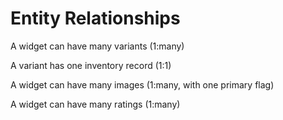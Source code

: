 # Entity Relationships

A widget can have many variants (1:many)

A variant has one inventory record (1:1)

A widget can have many images (1:many, with one primary flag)

A widget can have many ratings (1:many)
